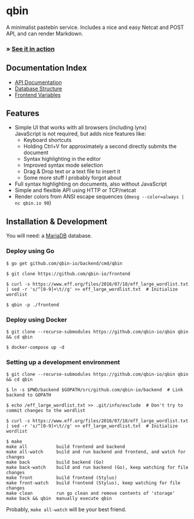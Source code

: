 # qbin
A minimalist pastebin service. Includes a nice and easy Netcat and POST API, and can render Markdown.

### » [See it in action](https://beta.qbin.io/)

## Documentation Index

- [API Documentation](api)
- [Database Structure](database)
- [Frontend Variables](frontend-variables)

## Features
- Simple UI that works with all browsers (including lynx)  
  JavaScript is not required, but adds nice features like:
  - Keyboard shortcuts
  - Holding Ctrl+V for approximately a second directly submits the document
  - Syntax highlighting in the editor
  - Improved syntax mode selection
  - Drag & Drop text or a text file to insert it
  - Some more stuff I probably forgot about
- Full syntax highlighting on documents, also without JavaScript
- Simple and flexible API using HTTP or TCP/netcat
- Render colors from ANSI escape sequences (`dmesg --color=always | nc qbin.io 90`)

## Installation & Development

You will need: a [MariaDB](https://mariadb.org/) database.

### Deploy using Go
```
$ go get github.com/qbin-io/backend/cmd/qbin

$ git clone https://github.com/qbin-io/frontend

$ curl -s https://www.eff.org/files/2016/07/18/eff_large_wordlist.txt | sed -r 's/^[0-9]+\t//g' >> eff_large_wordlist.txt  # Initialize wordlist

$ qbin -p ./frontend
```

### Deploy using Docker
```
$ git clone --recurse-submodules https://github.com/qbin-io/qbin qbin && cd qbin

$ docker-compose up -d
```

### Setting up a development environment
```
$ git clone --recurse-submodules https://github.com/qbin-io/qbin qbin && cd qbin

$ ln -s $PWD/backend $GOPATH/src/github.com/qbin-io/backend  # Link backend to GOPATH

$ echo /eff_large_wordlist.txt >> .git/info/exclude  # Don't try to commit changes to the wordlist

$ curl -s https://www.eff.org/files/2016/07/18/eff_large_wordlist.txt | sed -r 's/^[0-9]+\t//g' >> eff_large_wordlist.txt  # Initialize wordlist

$ make
make all           build frontend and backend
make all-watch     build and run backend and frontend, and watch for changes
make back          build backend (Go)
make back-watch    build and run backend (Go), keep watching for file changes
make front         build frontend (Stylus)
make front-watch   build frontend (Stylus), keep watching for file changes
make clean         run go clean and remove contents of 'storage'
make back && qbin  manually execute qbin
```
Probably, `make all-watch` will be your best friend.
